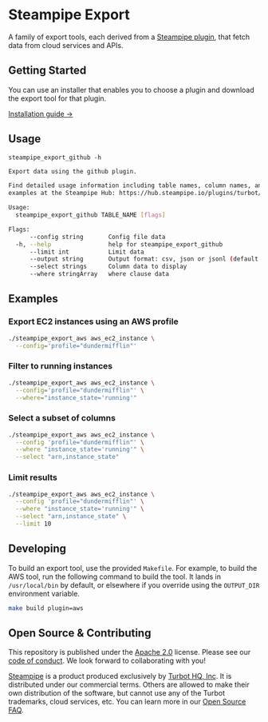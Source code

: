 # Steampipe Export

A family of export tools, each derived from a [Steampipe plugin](https://hub.steampipe.io/plugins), that fetch data from cloud services and APIs.

## Getting Started

You can use an installer that enables you to choose a plugin and download the export tool for that plugin.

[Installation guide →](https://steampipe.io/docs/steampipe_export/install)

## Usage

`steampipe_export_github -h`

```bash
Export data using the github plugin.

Find detailed usage information including table names, column names, and
examples at the Steampipe Hub: https://hub.steampipe.io/plugins/turbot/github

Usage:
  steampipe_export_github TABLE_NAME [flags]

Flags:
      --config string       Config file data
  -h, --help                help for steampipe_export_github
      --limit int           Limit data
      --output string       Output format: csv, json or jsonl (default "csv")
      --select strings      Column data to display
      --where stringArray   where clause data
```

## Examples

### Export EC2 instances using an AWS profile

```bash
./steampipe_export_aws aws_ec2_instance \
  --config='profile="dundermifflin"'
```

### Filter to running instances

```bash
./steampipe_export_aws aws_ec2_instance \
  --config='profile="dundermifflin"' \
  --where="instance_state='running'"
```

### Select a subset of columns

```bash
./steampipe_export_aws aws_ec2_instance \
  --config 'profile="dundermifflin"' \
  --where "instance_state='running'" \
  --select "arn,instance_state"
```

### Limit results

```bash
./steampipe_export_aws aws_ec2_instance \
  --config 'profile="dundermifflin"' \
  --where "instance_state='running'" \
  --select "arn,instance_state" \
  --limit 10
```

## Developing

To build an export tool, use the provided `Makefile`. For example, to build the AWS tool, run the following command to build the tool. It lands in `/usr/local/bin` by default, or elsewhere if you override using the `OUTPUT_DIR` environment variable.

```bash
make build plugin=aws
```

## Open Source & Contributing

This repository is published under the [Apache 2.0](https://github.com/turbot/steampipe-sqlite/blob/main/LICENSE) license. Please see our [code of conduct](https://github.com/turbot/.github/blob/main/CODE_OF_CONDUCT.md). We look forward to collaborating with you!

[Steampipe](https://steampipe.io) is a product produced exclusively by [Turbot HQ, Inc](https://turbot.com). It is distributed under our commercial terms. Others are allowed to make their own distribution of the software, but cannot use any of the Turbot trademarks, cloud services, etc. You can learn more in our [Open Source FAQ](https://turbot.com/open-source).

